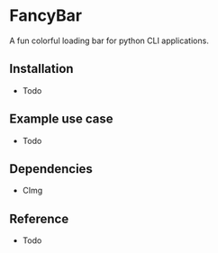 # FancyBar
A fun colorful loading bar for python CLI applications.

## Installation

- Todo

## Example use case

- Todo

## Dependencies

- CImg

## Reference

- Todo


